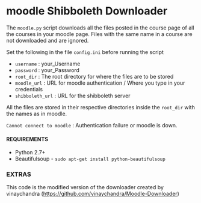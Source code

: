 # moodle Shibboleth Downloader

The `moodle.py` script downloads all the files posted in the course page of all the courses in your moodle page. Files with the same name in a course are not downloaded and are ignored.

Set the following in the file `config.ini` before running the script

- `username` : your_Username
- `password` : your_Password
- `root_dir` : The root directory for where the files are to be stored
- `moodle_url` : URL for moodle authentication / Where you type in your credentials
- `shibboleth_url` : URL for the shibboleth server

All the files are stored in their respective directories inside the `root_dir` with the names as in moodle.

`Cannot connect to moodle` : Authentication failure or moodle is down.


#### REQUIREMENTS

- Python 2.7+
- Beautifulsoup - `sudo apt-get install python-beautifulsoup`

### EXTRAS

This code is the modified version of the downloader created by vinaychandra (https://github.com/vinaychandra/Moodle-Downloader)
